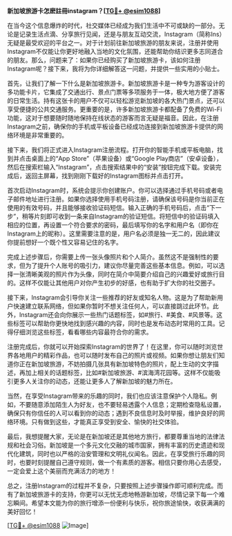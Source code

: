 **新加坡旅游卡怎麽註冊instagram？[[TG💪+ @esim1088](https://t.me/s/esim1088)]**

在当今这个信息爆炸的时代，社交媒体已经成为我们生活中不可或缺的一部分。无论是记录生活点滴、分享旅行见闻，还是与朋友互动交流，Instagram（简称Ins）无疑是最受欢迎的平台之一。对于计划前往新加坡旅游的朋友来说，注册并使用Instagram不仅能让你更好地融入当地的文化氛围，还能帮助你结识更多志同道合的朋友。那么，问题来了：如果你已经购买了新加坡旅游卡，该如何注册Instagram呢？接下来，我将为你详细解答这一问题，并提供一些实用的小贴士。

首先，让我们了解一下什么是新加坡旅游卡。新加坡旅游卡是一种专为游客设计的多功能卡片，它集成了交通出行、景点门票等多项服务于一体，极大地方便了游客的日常生活。持有这张卡的用户不仅可以轻松游览新加坡的各大热门景点，还可以享受便捷的公共交通服务。更重要的是，许多新加坡旅游卡都配备了免费的Wi-Fi功能，这对于想要随时随地保持在线状态的游客而言无疑是福音。因此，在注册Instagram之前，确保你的手机或平板设备已经成功连接到新加坡旅游卡提供的网络环境是非常重要的。

接下来，我们将正式进入Instagram注册流程。打开你的智能手机或平板电脑，找到并点击桌面上的“App Store”（苹果设备）或“Google Play商店”（安卓设备），然后在搜索栏输入“Instagram”，点击搜索结果中的“安装”按钮完成下载。安装完成后，返回主屏幕，找到刚刚下载好的Instagram图标并点击打开。

首次启动Instagram时，系统会提示你创建账户。你可以选择通过手机号码或者电子邮件地址进行注册。如果你选择使用手机号码注册，请确保该号码是你当前正在使用的有效号码，并且能够接收验证码短信。输入正确的手机号码后，点击“下一步”，稍等片刻即可收到一条来自Instagram的验证短信。将短信中的验证码填入相应的位置，再设置一个符合要求的密码，最后填写你的名字和用户名（即你在Instagram上的昵称）。这里需要注意的是，用户名必须是独一无二的，因此建议你提前想好一个既个性又容易记住的名字。

完成上述步骤后，你需要上传一张头像照片和个人简介。虽然这不是强制性的要求，但为了提升个人账号的吸引力，建议你尽量完善这些基本信息。例如，可以选择一张清晰美观的照片作为头像，同时在简介中简要介绍自己的兴趣爱好或旅行目的。这样不仅能让其他用户对你产生初步的好感，也有助于扩大你的社交圈子。

接下来，Instagram会引导你关注一些推荐的好友或知名人物。这是为了帮助新用户快速建立联系网络，但如果你暂时不想关注任何人，可以直接跳过此环节。此外，Instagram还会向你展示一些热门话题标签，如#旅行、#美食、#风景等。这些标签可以帮助你更快地找到感兴趣的内容，同时也是发布动态时常用的工具。记得仔细浏览这些标签，看看哪些内容最符合你的需求。

注册完成后，你就可以开始探索Instagram的世界了！在这里，你可以随时浏览世界各地用户的精彩作品，也可以随时发布自己的照片或视频。如果你想让朋友们知道你正在新加坡旅游，不妨拍摄几张具有新加坡特色的照片，配上生动的文字描述，再加上相关的话题标签，比如#新加坡旅游、#滨海湾花园等。这样不仅能吸引更多人关注你的动态，还能让更多人了解新加坡的魅力所在。

当然，在享受Instagram带来的乐趣的同时，我们也应该注意保护个人隐私。例如，不要随意添加陌生人为好友，也不要轻易透露个人信息；定期检查隐私设置，确保只有你信任的人可以看到你的动态；遇到不良信息时及时举报，维护良好的网络环境。只有做到这些，才能真正享受到安全、愉快的社交体验。

最后，我想提醒大家，无论是在新加坡还是其他地方旅行，都要尊重当地的法律法规和社会习俗。新加坡是一个多元文化交融的城市国家，拥有丰富的历史遗迹和现代化建筑，同时也以严格的治安管理和文明礼仪闻名。因此，在享受旅行乐趣的同时，也要时刻提醒自己遵守规则，做一个有素质的游客。相信只要你用心去感受，一定会爱上这个美丽而充满活力的地方！

总之，注册Instagram的过程并不复杂，只要按照上述步骤操作即可顺利完成。而有了新加坡旅游卡的支持，你更可以无忧无虑地畅游新加坡，尽情记录下每一个难忘瞬间。希望本文能为你的旅行增添一份便利与快乐，祝你旅途愉快，收获满满的美好回忆！

[[TG💪+ @esim1088](https://t.me/s/esim1088) ![Image](https://i.postimg.cc/4NQfJmqS/Snipaste-2025-05-13-00-14-12.png)]